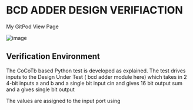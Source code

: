 # BCD ADDER DESIGN VERIFIACTION

My GitPod View Page

![image](https://user-images.githubusercontent.com/90963965/182028335-d573b3a8-6484-421c-8c0a-38affacdf35e.png)

## Verification Environment

The CoCoTb based Python test is developed as explained. The test drives inputs to the Design Under Test ( bcd adder module here) which takes in 2 4-bit inputs a and b and a single bit input cin and gives 16 bit output sum and a gives single bit output 

The values are assigned to the input port using 


